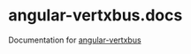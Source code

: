 # angular-vertxbus.docs
Documentation for [angular-vertxbus](https://github.com/knalli/angular-vertxbus)
